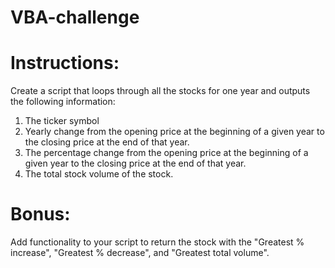 # VBA-challenge

# Instructions: 
Create a script that loops through all the stocks for one year and outputs the following information:

1. The ticker symbol
2. Yearly change from the opening price at the beginning of a given year to the closing price at the end of that year.
3. The percentage change from the opening price at the beginning of a given year to the closing price at the end of that year.
4. The total stock volume of the stock.

# Bonus:
Add functionality to your script to return the stock with the "Greatest % increase", "Greatest % decrease", and "Greatest total volume".

